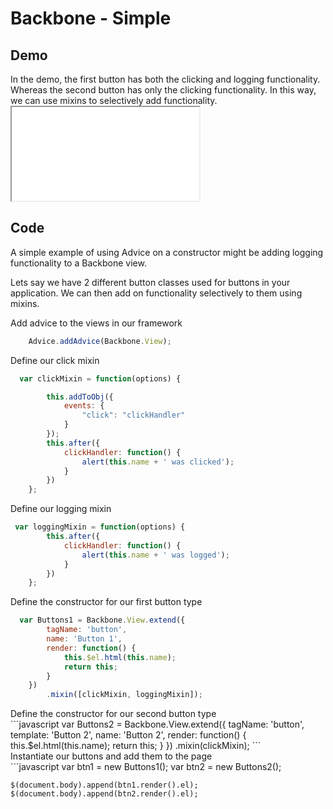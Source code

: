 # Backbone - Simple

## Demo

<div class="clear"></div>
<div class="left">
	In the demo, the first button has both the clicking and logging functionality.
	Whereas the second button has only the clicking functionality.
	In this way, we can use mixins to selectively add functionality.
</div>
<iframe src="../resources/demos/demo2.html" class="demo-frame" style="display:inline-block;"></iframe>

<div class="clear"></div>

## Code

<div class="clear"></div>

A simple example of using Advice on a constructor might be adding logging functionality to a Backbone view.

Lets say we have 2 different button classes used for buttons in your application. We can then add on functionality selectively to them using mixins.


<div class="left">
Add advice to the views in our framework
</div>

```javascript
    Advice.addAdvice(Backbone.View);
```

<div class="left">
Define our click mixin
</div>

```javascript
  var clickMixin = function(options) {

        this.addToObj({
            events: {
                "click": "clickHandler"
            }
        });
        this.after({
            clickHandler: function() {
                alert(this.name + ' was clicked');
            }
        })
    };
```

<div class="clear"></div>
<div class="left">
Define our logging mixin
</div>

```javascript
 var loggingMixin = function(options) {
        this.after({
            clickHandler: function() {
                alert(this.name + ' was logged');
            }
        })
    };
```
<div class="clear"></div>

<div class="left">
Define the constructor for our first button type
</div>

```javascript
  var Buttons1 = Backbone.View.extend({
        tagName: 'button',
        name: 'Button 1',
        render: function() {
            this.$el.html(this.name);
            return this;
        }
    })
		.mixin([clickMixin, loggingMixin]);
```
<div class="clear"></div>
<div class="left">
Define the constructor for our second button type
</div>
```javascript
var Buttons2 = Backbone.View.extend({
        tagName: 'button',
        template: 'Button 2',
        name: 'Button 2',
        render: function() {
            this.$el.html(this.name);
            return this;
        }
    })
		.mixin(clickMixin);
```
<div class="clear"></div>
<div class="left">
Instantiate our buttons and add them to the page
</div>
```javascript
    var btn1 = new Buttons1();
    var btn2 = new Buttons2();

    $(document.body).append(btn1.render().el);
    $(document.body).append(btn2.render().el);
```